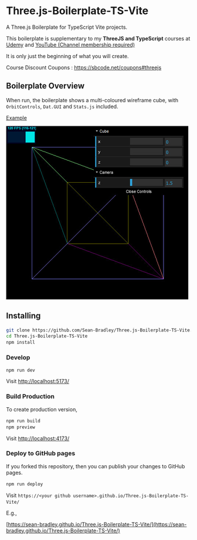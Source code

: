 # Three.js-Boilerplate-TS-Vite

A Three.js Boilerplate for TypeScript Vite projects.

This boilerplate is supplementary to <!--my book titled [**Three.js and TypeScript**](https://amzn.to/3FahROZ) and--> my **ThreeJS and TypeScript** courses at [Udemy](https://www.udemy.com/course/threejs-tutorials/?referralCode=4C7E1DE91C3E42F69D0F) and [YouTube (Channel membership required)](https://www.youtube.com/playlist?list=PLKWUX7aMnlEKTmkBqwjc-tZgULJdNBjEd)

It is only just the beginning of what you will create.

Course Discount Coupons : https://sbcode.net/coupons#threejs

## Boilerplate Overview

When run, the boilerplate shows a multi-coloured wireframe cube, with `OrbitControls`, `Dat.GUI` and `Stats.js` included.

[Example](https://sean-bradley.github.io/Three.js-Boilerplate-TS-Vite/)

![](docs/screengrab.jpg)

## Installing

```bash
git clone https://github.com/Sean-Bradley/Three.js-Boilerplate-TS-Vite.git
cd Three.js-Boilerplate-TS-Vite
npm install
```

### Develop

```
npm run dev
```

Visit [http://localhost:5173/](http://localhost:5173/)

### Build Production

To create production version,

```bash
npm run build
npm preview
```

Visit [http://localhost:4173/](http://localhost:4173/)

### Deploy to GitHub pages

If you forked this repository, then you can publish your changes to GitHub pages.

```bash
npm run deploy
```

Visit `https://<your github username>.github.io/Three.js-Boilerplate-TS-Vite/`

E.g.,

[https://sean-bradley.github.io/Three.js-Boilerplate-TS-Vite/](https://sean-bradley.github.io/Three.js-Boilerplate-TS-Vite/)
